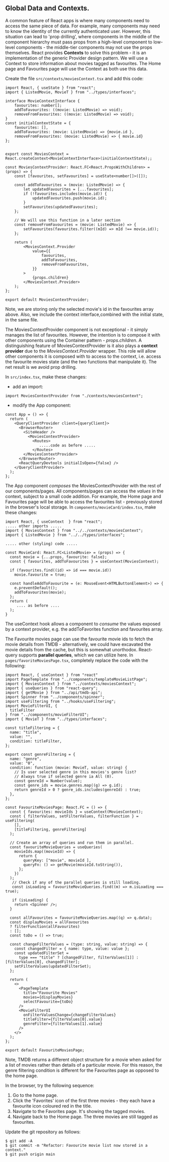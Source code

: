 ## Global Data and Contexts.

A common feature of React apps is where many components need to access the same piece of data. For example, many components may need to know the identity of the currently authenticated user. However, this situation can lead to 'prop drilling', where components in the middle of the component hierarchy must pass props from a high-level component to low-level components - the middle-tier components may not use the props themselves. React provides __Contexts__ to solve this problem - it is an implementation of the generic Provider design pattern. We will use a Context to store information about movies tagged as favourites. The Home page and Favourites page will use the Context as both use this data.

Create the file `src/contexts/moviesContext.tsx` and add this code:

```tsx
import React, { useState } from "react";
import { ListedMovie, MovieT } from "../types/interfaces";

interface MovieContextInterface {
    favourites: number[];
    addToFavourites: ((movie: ListedMovie) => void);
    removeFromFavourites: ((movie: ListedMovie) => void);
}
const initialContextState = {
    favourites: [],
    addToFavourites: (movie: ListedMovie) => {movie.id },
    removeFromFavourites: (movie: ListedMovie) => { movie.id}
};


export const MoviesContext = React.createContext<MovieContextInterface>(initialContextState);;

const MoviesContextProvider: React.FC<React.PropsWithChildren> = (props) => {
    const [favourites, setFavourites] = useState<number[]>([]);

    const addToFavourites = (movie: ListedMovie) => {
        let updatedFavourites = [...favourites];
        if (!favourites.includes(movie.id)) {
            updatedFavourites.push(movie.id);
        }
        setFavourites(updatedFavourites);
    };

    // We will use this function in a later section
    const removeFromFavourites = (movie: ListedMovie) => {
        setFavourites(favourites.filter((mId) => mId !== movie.id));
    };

    return (
        <MoviesContext.Provider
            value={{
                favourites,
                addToFavourites,
                removeFromFavourites,
            }}
        >
            {props.children}
        </MoviesContext.Provider>
    );
};

export default MoviesContextProvider;
```
Note, we are storing only the selected movie's id in the favourites array above. Also, we include the context interface,combined with the initial state,  in the same file. 

The MoviesContextProvider component is not exceptional - it simply manages the list of favourites. However, the intention is to compose it with other components using the Container pattern - _props.children_. A distinguishing feature of MoviesContextProvider is it also plays a __context provider__ due to the _MoviesContext.Provider_ wrapper. This role will allow other components it is composed with to access to the context, i.e. access the favourite movies state (and the two functions that manipulate it). The net result is we avoid prop drilling.

In `src/index.tsx`, make these changes:

- add an import:

```tsx
import MoviesContextProvider from "./contexts/moviesContext";
```

- modify the App component:

```tsx
const App = () => {
  return (
    <QueryClientProvider client={queryClient}>
      <BrowserRouter>
        <SiteHeader />
          <MoviesContextProvider>
            <Routes>
               .....code as before .....
            </Routes>
        </MoviesContextProvider>
      </BrowserRouter>
      <ReactQueryDevtools initialIsOpen={false} />
    </QueryClientProvider>
  );
};
```
The App component _composes_ the MoviesContextProvider with the rest of our components/pages. All components/pages can access the _values_ in the context, subject to a small code addition. For example, the Home page and Favourites page will be able to access the favourites list - previously stored in the browser's local storage. In `components/movieCard/index.tsx`, make these changes:
~~~tsx
import React, { useContext  } from "react";
..... other imports .....
import { MoviesContext } from "../../contexts/moviesContext";
import { ListedMovie } from "../../types/interfaces";

..... other (styling) code .....

const MovieCard: React.FC<ListedMovie> = (props) => {
  const movie = {...props, favourite: false};
  const { favourites, addToFavourites } = useContext(MoviesContext);
  
  if (favourites.find((id) => id === movie.id)) 
    movie.favourite = true;
 
  const handleAddToFavourite = (e: MouseEvent<HTMLButtonElement>) => {
    e.preventDefault();
    addToFavourites(movie);
  };
  return (
     .... as before ....
  );
}
~~~
The useContext hook allows a component to _consume_ the values exposed by a context provider, e.g. the addToFavorites function and favourites array. 

The Favourite movies page can use the favourite movie ids to fetch the movie details from TMDB - alternatively, we could have excavated the movie details  from the cache, but this is somewhat unorthodox. React-query supports __parallel queries__, which we can utilize here. In `pages/favoriteMoviesPage.tsx`, completely replace the code with the following:
```tsx
import React, { useContext } from "react"
import PageTemplate from "../components/templateMovieListPage";
import { MoviesContext } from "../contexts/moviesContext";
import { useQueries } from "react-query";
import { getMovie } from "../api/tmdb-api";
import Spinner from "../components/spinner";
import useFiltering from "../hooks/useFiltering";
import MovieFilterUI, {
  titleFilter
} from "../components/movieFilterUI";
import { MovieT } from "../types/interfaces";

const titleFiltering = {
  name: "title",
  value: "",
  condition: titleFilter,
};

export const genreFiltering = {
  name: "genre",
  value: "0",
  condition: function (movie: MovieT, value: string) {
    // Is user selected genre in this movies's genre list? 
    // Always true if selected genre ia All (0).
    const genreId = Number(value);
    const genre_ids = movie.genres.map((g) => g.id);
    return genreId > 0 ? genre_ids.includes(genreId) : true;
  },
};

const FavouriteMoviesPage: React.FC = () => {
  const { favourites: movieIds } = useContext(MoviesContext);
  const { filterValues, setFilterValues, filterFunction } = useFiltering(
    [],
    [titleFiltering, genreFiltering]
  );

  // Create an array of queries and run them in parallel.
  const favouriteMovieQueries = useQueries(
    movieIds.map((movieId) => {
      return {
        queryKey: ["movie", movieId ],
        queryFn: () => getMovie(movieId.toString()),
      };
    })
  );
   // Check if any of the parallel queries is still loading.
   const isLoading = favouriteMovieQueries.find((m) => m.isLoading === true);

   if (isLoading) {
    return <Spinner />;
  }

  const allFavourites = favouriteMovieQueries.map((q) => q.data);
  const displayMovies = allFavourites
  ? filterFunction(allFavourites)
  : [];
  const toDo = () => true;

  const changeFilterValues = (type: string, value: string) => {
    const changedFilter = { name: type, value: value };
    const updatedFilterSet =
      type === "title" ? [changedFilter, filterValues[1]] : [filterValues[0], changedFilter];
    setFilterValues(updatedFilterSet);
  };

  return (
    <>
      <PageTemplate
        title="Favourite Movies"
        movies={displayMovies}
        selectFavourite={toDo}
      />
      <MovieFilterUI
        onFilterValuesChange={changeFilterValues}
        titleFilter={filterValues[0].value}
        genreFilter={filterValues[1].value}
      />
    </>
  );
};

export default FavouriteMoviesPage;
```
Note, TMDB returns a different object structure for a movie when asked for a list of movies rather than details of a particular movie. For this reason, the genre filtering condition is different for the Favourites page as opposed to the home page.

In the browser, try the following sequence:

1. Go to the home page.
1. Click the 'Favorites' icon of the first three movies - they each have a favourite icon coloured red in the title.
1. Navigate to the Favorites page. It's showing the tagged movies.
1. Navigate back to the Home page. The three movies are still tagged as favourites. 

Update the git repository as follows:

```
$ git add -A
$ git commit -m "Refactor: Favourite movie list now stored in a context."
$ git push origin main

```

